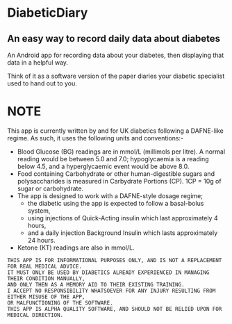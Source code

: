 # DiabeticDiary

## An easy way to record daily data about diabetes

An Android app for recording data about your diabetes, then displaying that data in a helpful way.

Think of it as a software version of the paper diaries your diabetic specialist used to hand out to you.

# NOTE

This app is currently written by and for UK diabetics following a DAFNE-like regime.
As such, it uses the following units and conventions:-

* Blood Glucose (BG) readings are in mmol/L (millimols per litre). A normal reading would be between 5.0 and 7.0; 
hypoglycaemia is a reading below 4.5, and a hyperglycaemic event would be above 8.0.
* Food containing Carbohydrate or other human-digestible sugars and polysaccharides is measured in Carbydrate Portions (CP). 
1CP = 10g of sugar or carbohydrate.
* The app is designed to work with a DAFNE-style dosage regime;
    - the diabetic using the app is expected to follow a basal-bolus system,
    - using injections of Quick-Acting insulin which last approximately 4 hours,
    - and a daily injection Background Insulin which lasts approximately 24 hours.
* Ketone (KT) readings are also in mmol/L.

```
THIS APP IS FOR INFORMATIONAL PURPOSES ONLY, AND IS NOT A REPLACEMENT FOR REAL MEDICAL ADVICE.
IT MUST ONLY BE USED BY DIABETICS ALREADY EXPERIENCED IN MANAGING THEIR CONDITION MANUALLY, 
AND ONLY THEN AS A MEMORY AID TO THEIR EXISTING TRAINING.
I ACCEPT NO RESPONSIBILITY WHATSOEVER FOR ANY INJURY RESULTING FROM EITHER MISUSE OF THE APP,
OR MALFUNCTIONING OF THE SOFTWARE.
THIS APP IS ALPHA QUALITY SOFTWARE, AND SHOULD NOT BE RELIED UPON FOR MEDICAL DIRECTION.
```

